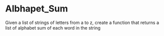 # Albhapet_Sum
Given a list of strings of letters from a to z, create a function that returns a list of alphabet sum of each word in the string
